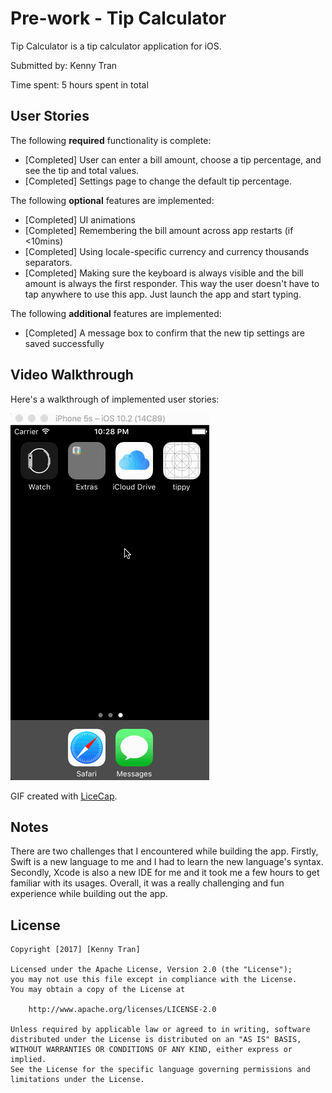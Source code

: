 # Pre-work - Tip Calculator

Tip Calculator is a tip calculator application for iOS.

Submitted by: Kenny Tran

Time spent: 5 hours spent in total

## User Stories

The following **required** functionality is complete:

* [Completed] User can enter a bill amount, choose a tip percentage, and see the tip and total values.
* [Completed] Settings page to change the default tip percentage.

The following **optional** features are implemented:
* [Completed] UI animations
* [Completed] Remembering the bill amount across app restarts (if <10mins)
* [Completed] Using locale-specific currency and currency thousands separators.
* [Completed] Making sure the keyboard is always visible and the bill amount is always the first responder. This way the user doesn't have to tap anywhere to use this app. Just launch the app and start typing.

The following **additional** features are implemented:

- [Completed] A message box to confirm that the new tip settings are saved successfully

## Video Walkthrough 

Here's a walkthrough of implemented user stories:

<img src='images/TipCalculator.gif' title='Video Walkthrough' width='' alt='Video Walkthrough' />

GIF created with [LiceCap](http://www.cockos.com/licecap/).

## Notes

There are two challenges that I encountered while building the app. Firstly, Swift is a new language to me and I had to learn the new language's syntax. Secondly, Xcode is also a new IDE for me and it took
me a few hours to get familiar with its usages. Overall, it was a really challenging and fun experience while building out the app. 

## License

    Copyright [2017] [Kenny Tran]

    Licensed under the Apache License, Version 2.0 (the "License");
    you may not use this file except in compliance with the License.
    You may obtain a copy of the License at

        http://www.apache.org/licenses/LICENSE-2.0

    Unless required by applicable law or agreed to in writing, software
    distributed under the License is distributed on an "AS IS" BASIS,
    WITHOUT WARRANTIES OR CONDITIONS OF ANY KIND, either express or implied.
    See the License for the specific language governing permissions and
    limitations under the License.